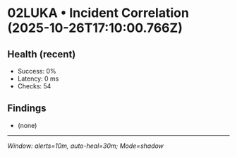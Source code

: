 # 02LUKA • Incident Correlation (2025-10-26T17:10:00.766Z)

## Health (recent)
- Success: 0%
- Latency: 0 ms
- Checks: 54

## Findings
- (none)

---
_Window: alerts=10m, auto-heal=30m; Mode=shadow_